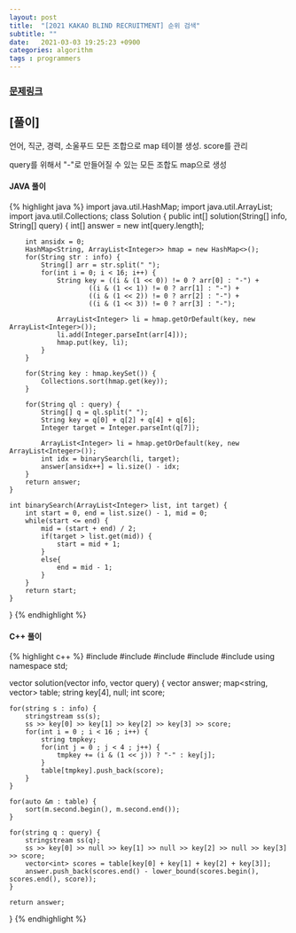 ```yaml
---
layout: post
title:  "[2021 KAKAO BLIND RECRUITMENT] 순위 검색"
subtitle: ""
date:   2021-03-03 19:25:23 +0900
categories: algorithm
tags : programmers
---
```

### [문제링크]({{"https://programmers.co.kr/learn/courses/30/lessons/72412"}})

## [풀이]

언어, 직군, 경력, 소울푸드 모든 조합으로 map 테이블 생성. score를 관리

query를 위해서 "-"로 만들어질 수 있는 모든 조합도 map으로 생성

#### JAVA 풀이
{% highlight java %}
import java.util.HashMap;
import java.util.ArrayList;
import java.util.Collections;
class Solution {
    public int[] solution(String[] info, String[] query) {
        int[] answer = new int[query.length];

        int ansidx = 0;
        HashMap<String, ArrayList<Integer>> hmap = new HashMap<>();
        for(String str : info) {
            String[] arr = str.split(" ");
            for(int i = 0; i < 16; i++) {
                String key = ((i & (1 << 0)) != 0 ? arr[0] : "-") +
                        ((i & (1 << 1)) != 0 ? arr[1] : "-") +
                        ((i & (1 << 2)) != 0 ? arr[2] : "-") +
                        ((i & (1 << 3)) != 0 ? arr[3] : "-");

                ArrayList<Integer> li = hmap.getOrDefault(key, new ArrayList<Integer>());
                li.add(Integer.parseInt(arr[4]));
                hmap.put(key, li);
            }
        }

        for(String key : hmap.keySet()) {
            Collections.sort(hmap.get(key));
        }
        
        for(String ql : query) {
            String[] q = ql.split(" ");
            String key = q[0] + q[2] + q[4] + q[6];
            Integer target = Integer.parseInt(q[7]);

            ArrayList<Integer> li = hmap.getOrDefault(key, new ArrayList<Integer>());
            int idx = binarySearch(li, target);
            answer[ansidx++] = li.size() - idx;
        }
        return answer;
    }
    
    int binarySearch(ArrayList<Integer> list, int target) {
        int start = 0, end = list.size() - 1, mid = 0;
        while(start <= end) {
            mid = (start + end) / 2;
            if(target > list.get(mid)) {
                start = mid + 1;
            }
            else{
                end = mid - 1;
            }
        }
        return start;
    }
}
{% endhighlight %}

#### C++ 풀이
{% highlight c++ %}
#include <string>
#include <vector>
#include <map>
#include <algorithm>
#include <sstream>
using namespace std;

vector<int> solution(vector<string> info, vector<string> query) {
    vector<int> answer;
    map<string, vector<int>> table;
    string key[4], null; int score;     
    
    for(string s : info) {
        stringstream ss(s);
        ss >> key[0] >> key[1] >> key[2] >> key[3] >> score;
        for(int i = 0 ; i < 16 ; i++) {
            string tmpkey;
            for(int j = 0 ; j < 4 ; j++) {
                tmpkey += (i & (1 << j)) ? "-" : key[j];
            }
            table[tmpkey].push_back(score);
        }
    }

    for(auto &m : table) {
        sort(m.second.begin(), m.second.end());
    }
    
    for(string q : query) {
        stringstream ss(q);
        ss >> key[0] >> null >> key[1] >> null >> key[2] >> null >> key[3] >> score;
        vector<int> scores = table[key[0] + key[1] + key[2] + key[3]];
        answer.push_back(scores.end() - lower_bound(scores.begin(), scores.end(), score));
    }
    
    return answer;
}
{% endhighlight %}